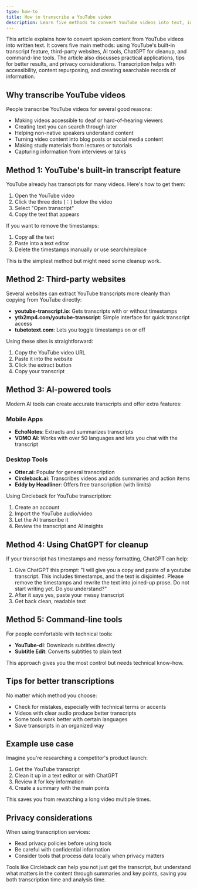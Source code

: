 ```yaml
---
type: how-to
title: How to transcribe a YouTube video
description: Learn five methods to convert YouTube videos into text, including built-in features, third-party websites, AI tools, ChatGPT cleanup, and command-line options.
---
```


This article explains how to convert spoken content from YouTube videos into written text. It covers five main methods: using YouTube's built-in transcript feature, third-party websites, AI tools, ChatGPT for cleanup, and command-line tools. The article also discusses practical applications, tips for better results, and privacy considerations. Transcription helps with accessibility, content repurposing, and creating searchable records of information.

## Why transcribe YouTube videos

People transcribe YouTube videos for several good reasons:

- Making videos accessible to deaf or hard-of-hearing viewers
- Creating text you can search through later
- Helping non-native speakers understand content
- Turning video content into blog posts or social media content
- Making study materials from lectures or tutorials
- Capturing information from interviews or talks

## Method 1: YouTube's built-in transcript feature

YouTube already has transcripts for many videos. Here's how to get them:

1. Open the YouTube video
2. Click the three dots (⋮) below the video
3. Select "Open transcript"
4. Copy the text that appears

If you want to remove the timestamps:

1. Copy all the text
2. Paste into a text editor
3. Delete the timestamps manually or use search/replace

This is the simplest method but might need some cleanup work.

## Method 2: Third-party websites

Several websites can extract YouTube transcripts more cleanly than copying from YouTube directly:

- **youtube-transcript.io**: Gets transcripts with or without timestamps
- **ytb2mp4.com/youtube-transcript**: Simple interface for quick transcript access
- **tubetotext.com**: Lets you toggle timestamps on or off

Using these sites is straightforward:

1. Copy the YouTube video URL
2. Paste it into the website
3. Click the extract button
4. Copy your transcript

## Method 3: AI-powered tools

Modern AI tools can create accurate transcripts and offer extra features:

### Mobile Apps
- **EchoNotes**: Extracts and summarizes transcripts
- **VOMO AI**: Works with over 50 languages and lets you chat with the transcript

### Desktop Tools
- **Otter.ai**: Popular for general transcription
- **Circleback.ai**: Transcribes videos and adds summaries and action items
- **Eddy by Headliner**: Offers free transcription (with limits)

Using Circleback for YouTube transcription:

1. Create an account
2. Import the YouTube audio/video
3. Let the AI transcribe it
4. Review the transcript and AI insights

## Method 4: Using ChatGPT for cleanup

If your transcript has timestamps and messy formatting, ChatGPT can help:

1. Give ChatGPT this prompt: "I will give you a copy and paste of a youtube transcript. This includes timestamps, and the text is disjointed. Please remove the timestamps and rewrite the text into joined-up prose. Do not start writing yet. Do you understand?"
2. After it says yes, paste your messy transcript
3. Get back clean, readable text

## Method 5: Command-line tools

For people comfortable with technical tools:

- **YouTube-dl**: Downloads subtitles directly
- **Subtitle Edit**: Converts subtitles to plain text

This approach gives you the most control but needs technical know-how.

## Tips for better transcriptions

No matter which method you choose:

- Check for mistakes, especially with technical terms or accents
- Videos with clear audio produce better transcripts
- Some tools work better with certain languages
- Save transcripts in an organized way

## Example use case

Imagine you're researching a competitor's product launch:

1. Get the YouTube transcript
2. Clean it up in a text editor or with ChatGPT
3. Review it for key information
4. Create a summary with the main points

This saves you from rewatching a long video multiple times.

## Privacy considerations

When using transcription services:

- Read privacy policies before using tools
- Be careful with confidential information
- Consider tools that process data locally when privacy matters

Tools like Circleback can help you not just get the transcript, but understand what matters in the content through summaries and key points, saving you both transcription time and analysis time.
